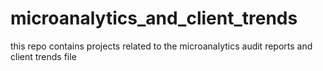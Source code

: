 # microanalytics_and_client_trends
this repo contains projects related to the microanalytics audit reports and client trends file
